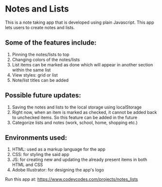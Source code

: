 # Notes and Lists #

This is a note taking app that is developed using plain Javascript. This app lets users to create notes and lists. 

## Some of the features include: ##

1. Pinning the notes/lists to top
2. Changing colors of the notes/lists
3. List items can be marked as done which will appear in another section within the same list
4. View styles: grid or list
5. Note/list titles can be added

## Possible future updates: ##

1. Saving the notes and lists to the local storage using localStorage
2. Right now, when an item is marked as checked, it cannot be added back to unchecked items. So this feature can be added in the future
3. Categorize lists and notes (work, school, home, shopping etc.)

## Environments used: ##
1. HTML: used as a markup language for the app
2. CSS: for styling the said app
3. JS: for creating new and updating the already present items in both HTML and CSS
4. Adobe Illustrator: for designing the app's logo

Run this app at: https://www.codeycodes.com/projects/notes_lists

